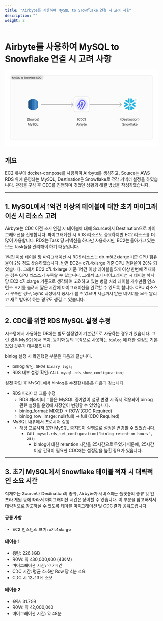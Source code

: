 ```yaml
---
title: "Airbyte를 사용하여 MySQL to Snowflake 연결 시 고려 사항"
description: ""
weight: 2
---
```


# Airbyte를 사용하여 MySQL to Snowflake 연결 시 고려 사항

![image](image.png)


## 개요

EC2 내부에 docker-compose를 사용하여 Airbyte를 생성하고, Source는 AWS RDS 위에 운영되는 MySQL, Destination은 Snowflake로 각각 커넥터 설정을 하였습니다. 환경을 구성 후 CDC를 진행하며 겪었던 상황과 해결 방법을 작성하였습니다.

---

## 1. MySQL에서 1억건 이상의 테이블에 대한 초기 마이그래이션 시 리소스 고려

Airbyte는 CDC 이전 초기 연결 시 테이블에 대해 Source에서 Destination으로 마이그래이션을 진행합니다. 마이그래이션 시 RDS 리소스도 중요하지만 EC2 리소스를 더 많이 사용합니다. RDS는 Task 당 커넥션을 하나만 사용하지만, EC2는 돌아가고 있는 모든 Task들을 관리해야 하기 때문입니다.

1억건 이상 테이블 당 마이그래이션 시 RDS 리소스는 db.m6i.2xlarge 기준 CPU 점유율이 2% 정도 상승하였습니다. 반면 EC2는 c7i.4xlarge 기준 CPU 점유율이 20% 되었습니다. 그래서 EC2 c7i.4xlarge 기준 1억건 이상 테이블을 5개 이상 한번에 적재하는 경우 CPU 리소스가 부족할 수 있습니다. 그래서 초기 마이그래이션 시 테이블 하나당 EC2 c7i.xlarge 기준으로 생각하여 고려하고 있는 병렬 처리 테이블 개수만큼 인스턴스 크기를 늘려서 짧은 시간에 마이그래이션을 완료할 수 있도록 합니다. CPU 리소스가 부족한 경우, Sync 과정에서 중지가 될 수 있으며 지금까지 받은 데이터를 모두 날리고 새로 받아야 하는 경우도 생길 수 있습니다.

---

## 2. CDC를 위한 RDS MySQL 설정 수정

시스템에서 사용하는 DB에는 별도 설정없이 기본값으로 사용하는 경우가 있습니다. 그런 경우 MySQL에서 복제, 동기화 등의 목적으로 사용하는 `binlog` 에 대한 설정도 기본값인 경우가 대부분입니다.

binlog 설정 시 확인했던 부분은 다음과 같습니다.

* binlog 확인: `SHOW binary logs;`
* RDS 내부 설정 확인: `CALL mysql.rds_show_configuration;`

설정 확인 후 MySQL에서 binlog를 수정한 내용은 다음과 같습니다.

* RDS 파라미터 그룹 수정
  * RDS 파라미터 그룹은 MySQL 중지없이 설정 변경 시 즉시 적용되어 binlog 관련 설정을 운영에 지장없이 변경할 수 있었습니다.
  * binlog\_format: MIXED -> ROW (CDC Required)
  * binlog\_row\_image: null(full) -> full (CDC Required)
* MySQL 내부에서 프로시저 실행
  * 해당 프로시저 또한 MySQL 중지없이 실행으로 설정을 변경할 수 있었습니다.
    * `CALL mysql.rds_set_configuration('binlog retention hours', 25);`
      * binlog에 대한 retention 시간을 25시간으로 두었기 때문에, 25시간 이상 간격이 필요한 CDC에는 설정값을 높힐 필요가 있습니다.

---

## 3. 초기 MySQL에서 Snowflake 테이블 적재 시 대략적인 소요 시간

적재하는 Source나 Destination의 종류, Airbyte가 서비스되는 플랫폼의 종류 및 인프라 제원 등에 따라서 마이그래이션 시간은 상이할 수 있습니다. 이 부분을 참고하셔서 대략적으로 참고하실 수 있도록 테이블 마이그래이션 및 CDC 결과 공유드립니다.

#### 공통 사항

* EC2 인스턴스 크기: c7i.4xlarge

#### 테이블 1

* 용량: 226.8GB
* ROW: 약 430,000,000 (430M)
* 마이그래이션 시간: 약 7시간
* CDC 시간: 평균 4\~5만 Row 당 4분 소요
* CDC 시 12\~13% 소모

#### 테이블 2

* 용량: 31.7GB
* ROW: 약 42,000,000
* 마이그래이션 시간: 약 48분